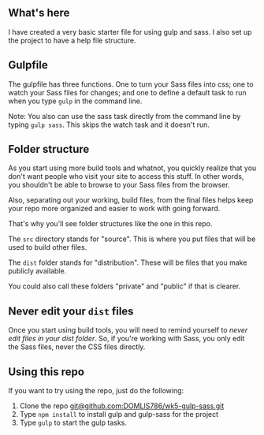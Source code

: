 ## What's here

I have created a very basic starter file for using gulp and sass. I also set up the project to have a help file structure.

## Gulpfile

The gulpfile has three functions. One to turn your Sass files into css; one to watch your Sass files for changes; and one to define a default task to run when you type `gulp` in the command line.

Note: You also can use the sass task directly from the command line by typing `gulp sass`. This skips the watch task and it doesn't run.

## Folder structure

As you start using more build tools and whatnot, you quickly realize that you don't want people who visit your site to access this stuff. In other words, you shouldn't be able to browse to your Sass files from the browser.

Also, separating out your working, build files, from the final files helps keep your repo more organized and easier to work with going forward.

That's why you'll see folder structures like the one in this repo.

The `src` directory stands for "source". This is where you put files that will be used to build other files.

The `dist` folder stands for "distribution". These will be files that you make publicly available.

You could also call these folders "private" and "public" if that is clearer.

## Never edit your `dist` files

Once you start using build tools, you will need to remind yourself to *never edit files in your dist folder*. So, if you're working with Sass, you only edit the Sass files, never the CSS files directly. 

## Using this repo

If you want to try using the repo, just do the following:

1. Clone the repo [git@github.com:DOMLIS786/wk5-gulp-sass.git](git@github.com:DOMLIS786/wk5-gulp-sass.git)
2. Type `npm install` to install gulp and gulp-sass for the project
3. Type `gulp` to start the gulp tasks.
